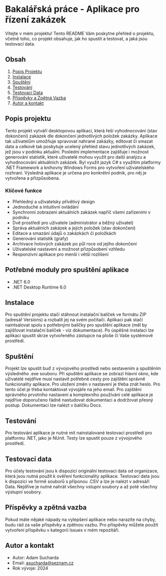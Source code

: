 # Bakalářská práce - Aplikace pro řízení zakázek 

Vítejte v mém projektu! Tento README Vám poskytne přehled o projektu, včetně toho, co projekt obsahuje, jak ho spustit a testovat, a jaká jsou testovací data.

## Obsah

1. [Popis Projektu](#popis-projektu)
2. [Instalace](#instalace)
3. [Spuštění](#spuštění)
4. [Testování](#testování)
5. [Testovací Data](#testovací-data)
6. [Příspěvky a Zpětná Vazba](#příspěvky-a-zpětná-vazba)
7. [Autor a kontakt](#autor-a-kontakt)

## Popis projektu

Tento projekt vytváří desktopovou aplikaci, která řeší vyhodnocování (stav dokončení) zakázek dle dokončení jednotlivých položek zakázky.
Aplikace tak uživatelům umožňuje spravovat nahrané zakázky, editovat či smazat data a celkově tak poskytuje ucelený přehled stavu jednotlivých zakázek, jež jsou v podinku aktuální.
Poslední implementace zajišťuje i možnost generování statistik, které uživatelé mohou využít pro další analýzu a vyhodnocování aktuálních zakázek.
Byl využit jazyk C# s využitím platformy .NET Framework a knihovny Windows Forms pro vytvoření uživatelského rozhraní.
Výsledná aplikace je určena pro konkrétní podnik, pro něj je vytvořena a přizpůsobena. 

### Klíčové funkce
- Přehledný a uživatelsky přívětivý design
- Jednoduché a intuitivní ovládání
- Synchronní zobrazení aktuálních zakázek napříč všemi zařízeními v podniku
- Dvě prostředí pro uživatele (administrátor a běžný uživatel)
- Správa aktuálních zakázek a jejich položek (stav dokončení)
- Editace a smazání údajů o zakázkách či položkách
- Generování statistik (grafy)
- Archivace hotových zakázek po půl roce od jejího dokončení
- Uživatelské nastavení a možnost přizpůsobení vzhledu
- Responzivní aplikace pro menší i větší rozlišení

## Potřebné moduly pro spuštění aplikace
- .NET 6.0
- .NET Desktop Runtime 6.0

## Instalace

Pro spuštění projektu stačí stáhnout instalační balíček ve formátu ZIP (adresář Versions) a rozbalit jej na svém počítači. Aplikaci pak stačí naintsalovat spolu s potřebnými balíčky pro spuštění aplikace (měl by zajišťovat instalační balíček - viz dokumentace).
Po úspěšné instalaci lze aplikaci spustit skrze vytvořeného zástupce na ploše či Vaše systémové prostředí.

## Spuštění

Projekt lze spustit buď z vývojového prostředí nebo sestavením a spuštěním výsledného .exe souboru. Při spuštění aplikace se zobrazí hlavní okno, kde uživatelé nejdříve musí nastavit potřebné cesty pro zajištění správně funkcionality aplikace. Pro uložení změn v nastavení je třeba znát heslo. 
Pro tento účel je třeba kontaktovat vývojáře na jeho email. Pro zajištění správného prvotního nastavení a komplexního používání celé aplikace je nejdříve doporučeno řádně nastudovat dokumentaci a dodržovat přesný postup.
Dokumentaci lze nalézt v balíčku Docs.

## Testování

Pro testování aplikace je nutné mít nainstalované testovací prostředí pro platformu .NET, jako je NUnit. Testy lze spustit pouze z vývojového prostředí.

## Testovací data

Pro účely testování jsou k dispozici originální testovací data od organizace, která jsou nutná použít k ověření funkcionality aplikace. Testovací data jsou k dispozici ve formě souborů s příponou .CSV a lze je nalézt v adresáři Data. 
Nejdříve je nutné nahrát všechny vstupní soubory a až poté všechny výstupní soubory.

## Příspěvky a zpětná vazba

Pokud máte nějaké nápady na vylepšení aplikace nebo narazíte na chyby, budu rád za vaše příspěvky a zpětnou vazbu. Pro příspěvky můžete použít vytvoření příspěvku v kategorii Issues v mém repozitáři.

## Autor a kontakt

- Autor: Adam Sucharda
- Email: asucharda@seznam.cz
- Rok vývoje: 2024
